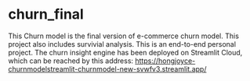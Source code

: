 # churn_final
This Churn model is the final version of e-commerce churn model.
This project also includes survivial analysis.
This is an end-to-end personal project.
The churn insight engine has been deployed on Streamlit Cloud, which can be reached by this address:
https://hongjoyce-churnmodelstreamlit-churnmodel-new-svwfv3.streamlit.app/
